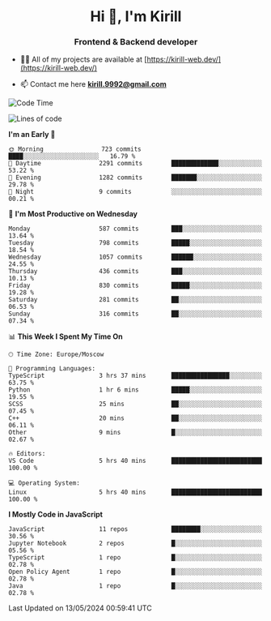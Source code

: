 <h1 align="center">Hi 👋, I'm Kirill</h1>
<h3 align="center">Frontend & Backend developer</h3>

- 👨‍💻 All of my projects are available at [https://kirill-web.dev/](https://kirill-web.dev/)

- 📫 Contact me here **kirill.9992@gmail.com**











<!--START_SECTION:waka-->
![Code Time](http://img.shields.io/badge/Code%20Time-1%2C777%20hrs%2010%20mins-blue)

![Lines of code](https://img.shields.io/badge/From%20Hello%20World%20I%27ve%20Written-4.5%20million%20lines%20of%20code-blue)

**I'm an Early 🐤** 

```text
🌞 Morning                723 commits         ████░░░░░░░░░░░░░░░░░░░░░   16.79 % 
🌆 Daytime                2291 commits        █████████████░░░░░░░░░░░░   53.22 % 
🌃 Evening                1282 commits        ███████░░░░░░░░░░░░░░░░░░   29.78 % 
🌙 Night                  9 commits           ░░░░░░░░░░░░░░░░░░░░░░░░░   00.21 % 
```
📅 **I'm Most Productive on Wednesday** 

```text
Monday                   587 commits         ███░░░░░░░░░░░░░░░░░░░░░░   13.64 % 
Tuesday                  798 commits         █████░░░░░░░░░░░░░░░░░░░░   18.54 % 
Wednesday                1057 commits        ██████░░░░░░░░░░░░░░░░░░░   24.55 % 
Thursday                 436 commits         ███░░░░░░░░░░░░░░░░░░░░░░   10.13 % 
Friday                   830 commits         █████░░░░░░░░░░░░░░░░░░░░   19.28 % 
Saturday                 281 commits         ██░░░░░░░░░░░░░░░░░░░░░░░   06.53 % 
Sunday                   316 commits         ██░░░░░░░░░░░░░░░░░░░░░░░   07.34 % 
```


📊 **This Week I Spent My Time On** 

```text
🕑︎ Time Zone: Europe/Moscow

💬 Programming Languages: 
TypeScript               3 hrs 37 mins       ████████████████░░░░░░░░░   63.75 % 
Python                   1 hr 6 mins         █████░░░░░░░░░░░░░░░░░░░░   19.55 % 
SCSS                     25 mins             ██░░░░░░░░░░░░░░░░░░░░░░░   07.45 % 
C++                      20 mins             ██░░░░░░░░░░░░░░░░░░░░░░░   06.11 % 
Other                    9 mins              █░░░░░░░░░░░░░░░░░░░░░░░░   02.67 % 

🔥 Editors: 
VS Code                  5 hrs 40 mins       █████████████████████████   100.00 % 

💻 Operating System: 
Linux                    5 hrs 40 mins       █████████████████████████   100.00 % 
```

**I Mostly Code in JavaScript** 

```text
JavaScript               11 repos            ████████░░░░░░░░░░░░░░░░░   30.56 % 
Jupyter Notebook         2 repos             █░░░░░░░░░░░░░░░░░░░░░░░░   05.56 % 
TypeScript               1 repo              █░░░░░░░░░░░░░░░░░░░░░░░░   02.78 % 
Open Policy Agent        1 repo              █░░░░░░░░░░░░░░░░░░░░░░░░   02.78 % 
Java                     1 repo              █░░░░░░░░░░░░░░░░░░░░░░░░   02.78 % 
```




 Last Updated on 13/05/2024 00:59:41 UTC
<!--END_SECTION:waka-->
